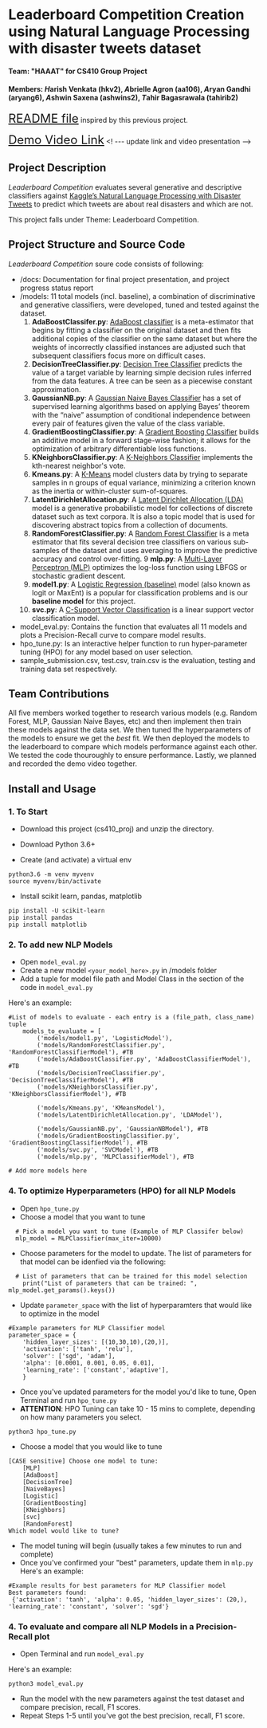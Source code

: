 # Leaderboard Competition Creation using Natural Language Processing with disaster tweets dataset

#### Team: "HAAAT" for CS410 Group Project
#### Members: *H*arish Venkata (hkv2), *A*brielle Agron (aa106), *A*ryan Gandhi (aryang6), *A*shwin Saxena (ashwins2), *T*ahir Bagasrawala (tahirib2)

<font size=5>[README file](https://github.com/nilakrishnan/CS_410_Final_Project/blob/main/README.md#project-description)</font> inspired by this previous project.

<font size=5>[Demo Video Link](https://youtu.be/8bDu_KHNICA)</font>  <! --- update link and video presentation -->

## Project Description
*Leaderboard Competition* evaluates several generative and descriptive classifiers against [Kaggle’s Natural Language Processing with Disaster Tweets](https://www.kaggle.com/competitions/nlp-getting-started/data) to predict which tweets are about real disasters and which are not.

This project falls under Theme: Leaderboard Competition.


## Project Structure and Source Code
*Leaderboard Competition* soure code consists of following:
- /docs: Documentation for final project presentation, and project progress status report
- /models: 11 total models (incl. baseline), a combination of discriminative and generative classifiers, were developed, tuned and tested against the dataset.
  1. **AdaBoostClassifer.py**: [AdaBoost classifier](https://scikit-learn.org/stable/modules/generated/sklearn.ensemble.AdaBoostClassifier.html) is a meta-estimator that begins by fitting a classifier on the original dataset and then fits additional copies of the classifier on the same dataset but where the weights of incorrectly classified instances are adjusted such that subsequent classifiers focus more on difficult cases. 
  2. **DecisionTreeClassifier.py**: [Decision Tree Classifier](https://scikit-learn.org/stable/modules/generated/sklearn.tree.DecisionTreeClassifier.html) predicts the value of a target variable by learning simple decision rules inferred from the data features. A tree can be seen as a piecewise constant approximation.
  3. **GaussianNB.py**: A [Gaussian Naive Bayes Classifier](https://scikit-learn.org/stable/modules/generated/sklearn.naive_bayes.GaussianNB.html) has a set of supervised learning algorithms based on applying Bayes’ theorem with the “naive” assumption of conditional independence between every pair of features given the value of the class variable.
  4. **GradientBoostingClassifier.py**: A [Gradient Boosting Classifier](https://scikit-learn.org/stable/modules/generated/sklearn.ensemble.GradientBoostingClassifier.html) builds an additive model in a forward stage-wise fashion; it allows for the optimization of arbitrary differentiable loss functions.
  5. **KNeighborsClassifier.py**: A [K-Neighbors Classifier](https://scikit-learn.org/stable/modules/generated/sklearn.neighbors.KNeighborsClassifier.html) implements the kth-nearest neighbor's vote.
  6. **Kmeans.py**: A [K-Means](https://scikit-learn.org/stable/modules/generated/sklearn.cluster.KMeans.html) model clusters data by trying to separate samples in n groups of equal variance, minimizing a criterion known as the inertia or within-cluster sum-of-squares.
  7. **LatentDirichletAllocation.py**: A [Latent Dirichlet Allocation (LDA)](https://scikit-learn.org/stable/modules/generated/sklearn.decomposition.LatentDirichletAllocation.html) model is a generative probabilistic model for collections of discrete dataset such as text corpora. It is also a topic model that is used for discovering abstract topics from a collection of documents.
  8. **RandomForestClassifier.py**: A [Random Forest Classifier](https://scikit-learn.org/stable/modules/generated/sklearn.ensemble.RandomForestClassifier.html) is a meta estimator that fits several decision tree classifiers on various sub-samples of the dataset and uses averaging to improve the predictive accuracy and control over-fitting.
  9 **mlp.py**: A [Multi-Layer Perceptron (MLP)](https://scikit-learn.org/stable/modules/generated/sklearn.neural_network.MLPClassifier.html) optimizes the log-loss function using LBFGS or stochastic gradient descent.
  10. **model1.py**: A [Logistic Regression (baseline)](https://scikit-learn.org/stable/modules/generated/sklearn.linear_model.LogisticRegression.html) model (also known as logit or MaxEnt) is a popular for classification problems and is our **baseline model** for this project.
  11. **svc.py**: A [C-Support Vector Classification](https://scikit-learn.org/stable/modules/generated/sklearn.svm.SVC.html) is a linear support vector classification model.
- model_eval.py: Contains the function that evaluates all 11 models and plots a Precision-Recall curve to compare model results.
- hpo_tune.py: Is an interactive helper function to run hyper-parameter tuning (HPO) for any model based on user selection.
- sample_submission.csv, test.csv, train.csv is the evaluation, testing and training data set respectively. 


## Team Contributions
All five members worked together to research various models (e.g. Random Forest, MLP, Gaussian Naive Bayes, etc) and then implement then train these models against the data set. We then tuned the hyperparameters of the models to ensure we get the *best* fit. We then deployed the models to the leaderboard to compare which models performance against each other. We tested the code thouroughly to ensure performance.
Lastly, we planned and recorded the demo video together.

## Install and Usage
### 1. To Start
- Download this project (cs410_proj) and unzip the directory.
- Download Python 3.6+

- Create (and activate) a virtual env 
```
python3.6 -m venv myvenv
source myvenv/bin/activate
```
- Install scikit learn, pandas, matplotlib
```
pip install -U scikit-learn
pip install pandas
pip install matplotlib
```

### 2. To add new NLP Models
- Open `model_eval.py`
- Create a new model `<your_model_here>.py` in /models folder
- Add a tuple for model file path and Model Class in the section of the code in `model_eval.py`

Here's an example:

```
#List of models to evaluate - each entry is a (file_path, class_name) tuple
    models_to_evaluate = [
        ('models/model1.py', 'LogisticModel'),
        ('models/RandomForestClassifier.py', 'RandomForestClassifierModel'), #TB
        ('models/AdaBoostClassifier.py', 'AdaBoostClassifierModel'), #TB
        ('models/DecisionTreeClassifier.py', 'DecisionTreeClassifierModel'), #TB
        ('models/KNeighborsClassifier.py', 'KNeighborsClassifierModel'), #TB

        ('models/Kmeans.py', 'KMeansModel'),
        ('models/LatentDirichletAllocation.py', 'LDAModel'),

        ('models/GaussianNB.py', 'GaussianNBModel'), #TB
        ('models/GradientBoostingClassifier.py', 'GradientBoostingClassifierModel'), #TB
        ('models/svc.py', 'SVCModel'), #TB
        ('models/mlp.py', 'MLPClassifierModel'), #TB

# Add more models here
```

### 4. To optimize Hyperparameters (HPO) for all NLP Models

- Open `hpo_tune.py`
- Choose a model that you want to tune

```
  # Pick a model you want to tune (Example of MLP Classifer below)
  mlp_model = MLPClassifier(max_iter=10000)
```
  
- Choose parameters for the model to update. The list of parameters for that model can be idenfied via the following:

```
  # List of parameters that can be trained for this model selection
    print("List of parameters that can be trained: ", mlp_model.get_params().keys())
```
                 
- Update `parameter_space` with the list of hyperparamters that would like to optimize in the model 

```
#Example parameters for MLP Classifier model
parameter_space = {
    'hidden_layer_sizes': [(10,30,10),(20,)],
    'activation': ['tanh', 'relu'],
    'solver': ['sgd', 'adam'],
    'alpha': [0.0001, 0.001, 0.05, 0.01],
    'learning_rate': ['constant','adaptive'],
    }
```

- Once you've updated parameters for the model you'd like to tune, Open Terminal and run `hpo_tune.py`
- **ATTENTION**: HPO Tuning can take 10 - 15 mins to complete, depending on how many parameters you select. 

```
python3 hpo_tune.py
```
- Choose a model that you would like to tune

```
[CASE sensitive] Choose one model to tune:
    [MLP]
    [AdaBoost]
    [DecisionTree]
    [NaiveBayes]
    [Logistic]
    [GradientBoosting]
    [KNeighbors]
    [svc]
    [RandomForest]
Which model would like to tune?
```
- The model tuning will begin (usually takes a few minutes to run and complete)
- Once you've confirmed your "best" parameters, update them in `mlp.py`
Here's an example:

```
#Example results for best parameters for MLP Classifier model
Best parameters found:
 {'activation': 'tanh', 'alpha': 0.05, 'hidden_layer_sizes': (20,), 'learning_rate': 'constant', 'solver': 'sgd'}
``` 

### 4. To evaluate and compare all NLP Models in a Precision-Recall plot
- Open Terminal and run `model_eval.py`
   
Here's an example:

```
python3 model_eval.py
```

- Run the model with the new parameters against the test dataset and compare precision, recall, F1 scores.
- Repeat Steps 1-5 until you've got the best precision, recall, F1 score. 
